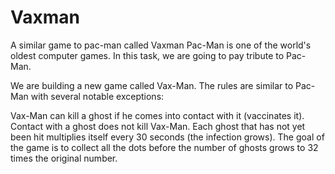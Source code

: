# Vaxman
 A similar game to pac-man called Vaxman
Pac-Man is one of the world's oldest computer games. In this task, we are going to pay tribute to Pac-Man. 

We are building a new game called Vax-Man. The rules are similar to Pac-Man with several notable exceptions:

Vax-Man can kill a ghost if he comes into contact with it (vaccinates it).
Contact with a ghost does not kill Vax-Man.
Each ghost that has not yet been hit multiplies itself every 30 seconds (the infection grows).
The goal of the game is to collect all the dots before the number of ghosts grows to 32 times the original number.

